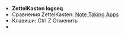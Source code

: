 - **ZettelKasten logseq**
- Сравнения ZettelKasten: [Note Taking Apps](https://noteapps.info/apps/compare?note_app=joplin%2Blogseq%2Bobsidian%2Broam&selected_group=import_export#compare-preface)
- Клавиши: Ctrl Z Отменить
-